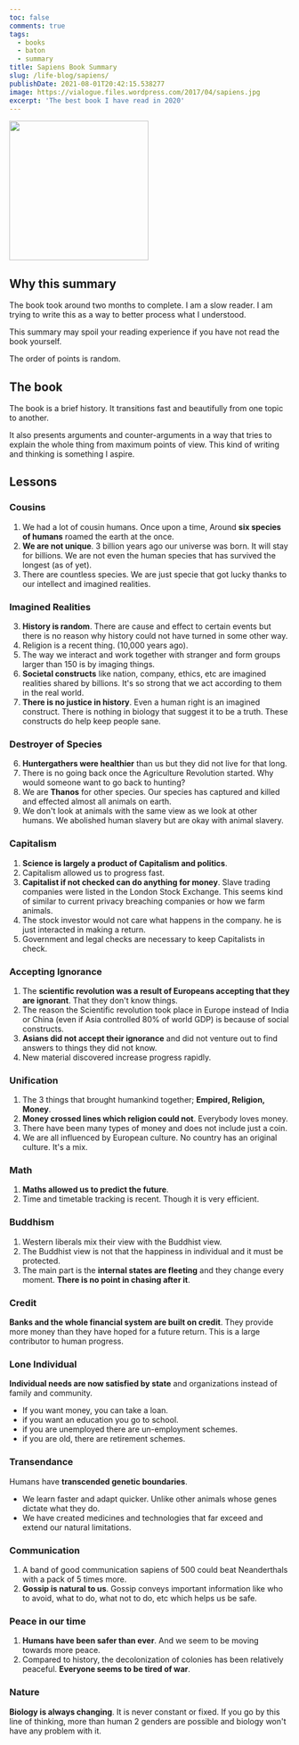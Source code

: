 ```yaml
---
toc: false
comments: true
tags:
  - books
  - baton
  - summary
title: Sapiens Book Summary
slug: /life-blog/sapiens/
publishDate: 2021-08-01T20:42:15.538277
image: https://vialogue.files.wordpress.com/2017/04/sapiens.jpg
excerpt: 'The best book I have read in 2020'
---
```


<img src="https://vialogue.files.wordpress.com/2017/04/sapiens.jpg" alt="" style=" width: 250px;">

## Why this summary

The book took around two months to complete. I am a slow reader. I am trying to write this as a way to better process what I understood.

This summary may spoil your reading experience if you have not read the book yourself.

The order of points is random.

## The book

The book is a brief history. It transitions fast and beautifully from one topic to another.

It also presents arguments and counter-arguments in a way that tries to explain the whole thing from maximum points of view. This kind of writing and thinking is something I aspire.

## Lessons

### Cousins

1. We had a lot of cousin humans. Once upon a time, Around **six species of humans** roamed the earth at the once.
1. **We are not unique**. 3 billion years ago our universe was born. It will stay for billions. We are not even the human species that has survived the longest (as of yet).
1. There are countless species. We are just specie that got lucky thanks to our intellect and imagined realities.

### Imagined Realities

3. **History is random**. There are cause and effect to certain events but there is no reason why history could not have turned in some other way.
4. Religion is a recent thing. (10,000 years ago).
5. The way we interact and work together with stranger and form groups larger than 150 is by imaging things.
6. **Societal constructs** like nation, company, ethics, etc are imagined realities shared by billions. It's so strong that we act according to them in the real world.
7. **There is no justice in history**. Even a human right is an imagined construct. There is nothing in biology that suggest it to be a truth. These constructs do help keep people sane.

### Destroyer of Species

6. **Huntergathers were healthier** than us but they did not live for that long.
7. There is no going back once the Agriculture Revolution started. Why would someone want to go back to hunting?
8. We are **Thanos** for other species. Our species has captured and killed and effected almost all animals on earth.
9. We don't look at animals with the same view as we look at other humans. We abolished human slavery but are okay with animal slavery.

### Capitalism

1. **Science is largely a product of Capitalism and politics**.
2. Capitalism allowed us to progress fast.
3. **Capitalist if not checked can do anything for money**. Slave trading companies were listed in the London Stock Exchange. This seems kind of similar to current privacy breaching companies or how we farm animals.
4. The stock investor would not care what happens in the company. he is just interacted in making a return.
5. Government and legal checks are necessary to keep Capitalists in check.

### Accepting Ignorance

1. The **scientific revolution was a result of Europeans accepting that they are ignorant**. That they don't know things.
1. The reason the Scientific revolution took place in Europe instead of India or China (even if Asia controlled 80% of world GDP) is because of social constructs.
1. **Asians did not accept their ignorance** and did not venture out to find answers to things they did not know.
1. New material discovered increase progress rapidly.

### Unification

1. The 3 things that brought humankind together; **Empired, Religion, Money**.
2. **Money crossed lines which religion could not**. Everybody loves money.
3. There have been many types of money and does not include just a coin.
4. We are all influenced by European culture. No country has an original culture. It's a mix.

### Math

1. **Maths allowed us to predict the future**.
2. Time and timetable tracking is recent. Though it is very efficient.

### Buddhism

1. Western liberals mix their view with the Buddhist view.
2. The Buddhist view is not that the happiness in individual and it must be protected.
3. The main part is the **internal states are fleeting** and they change every moment. **There is no point in chasing after it**.

### Credit

**Banks and the whole financial system are built on credit**. They provide more money than they have hoped for a future return. This is a large contributor to human progress.

### Lone Individual

**Individual needs are now satisfied by state** and organizations instead of family and community.

- If you want money, you can take a loan.
- if you want an education you go to school.
- if you are unemployed there are un-employment schemes.
- if you are old, there are retirement schemes.

### Transendance

Humans have **transcended genetic boundaries**.

- We learn faster and adapt quicker. Unlike other animals whose genes dictate what they do.
- We have created medicines and technologies that far exceed and extend our natural limitations.

### Communication

1. A band of good communication sapiens of 500 could beat Neanderthals with a pack of 5 times more.
2. **Gossip is natural to us**. Gossip conveys important information like who to avoid, what to do, what not to do, etc which helps us be safe.

### Peace in our time

1. **Humans have been safer than ever**. And we seem to be moving towards more peace.
2. Compared to history, the decolonization of colonies has been relatively peaceful. **Everyone seems to be tired of war**.

### Nature

**Biology is always changing**. It is never constant or fixed. If you go by this line of thinking, more than human 2 genders are possible and biology won't have any problem with it.
